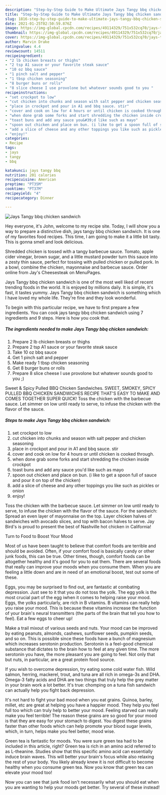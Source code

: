 ```yaml
---
description: "Step-by-Step Guide to Make Ultimate Jays Tangy bbq chicken sandwich"
title: "Step-by-Step Guide to Make Ultimate Jays Tangy bbq chicken sandwich"
slug: 1816-step-by-step-guide-to-make-ultimate-jays-tangy-bbq-chicken-sandwich
date: 2021-01-25T02:50:59.876Z
image: https://img-global.cpcdn.com/recipes/49114329/751x532cq70/jays-tangy-bbq-chicken-sandwich-recipe-main-photo.jpg
thumbnail: https://img-global.cpcdn.com/recipes/49114329/751x532cq70/jays-tangy-bbq-chicken-sandwich-recipe-main-photo.jpg
cover: https://img-global.cpcdn.com/recipes/49114329/751x532cq70/jays-tangy-bbq-chicken-sandwich-recipe-main-photo.jpg
author: Marvin Drake
ratingvalue: 4.4
reviewcount: 14511
recipeingredient:
- "2 lb chicken breasts or thighs"
- "2 tsp A1 sauce or your favorite steak sauce"
- "10 oz bbq sauce"
- "1 pinch salt and pepper"
- "1 tbsp chicken seasoning"
- "8 burger buns or rolls"
- "8 slice cheese I use provolone but whatever sounds good to you "
recipeinstructions:
- "set crockpot to low"
- "cut chicken into chunks and season with salt pepper and chicken seasoning"
- "place in crockpot and pour in A1 and bbq sauce. stir"
- "cover and cook on low for 4 hours or until chicken is cooked through."
- "when done grab some forks and start shredding the chicken inside crockpot"
- "toast buns and add any sauce you&#39;d like such as mayo"
- "spoon out chicken and place on bun. (i like to get a spoon full of sauce and pour it on top of the chicken)"
- "add a slice of cheese and any other toppings you like such as pickles or onion"
- "enjoy!"
categories:
- Recipe
tags:
- jays
- tangy
- bbq

katakunci: jays tangy bbq 
nutrition: 201 calories
recipecuisine: American
preptime: "PT35M"
cooktime: "PT37M"
recipeyield: "4"
recipecategory: Dinner

---
```



![Jays Tangy bbq chicken sandwich](https://img-global.cpcdn.com/recipes/49114329/751x532cq70/jays-tangy-bbq-chicken-sandwich-recipe-main-photo.jpg)

Hey everyone, it's John, welcome to my recipe site. Today, I will show you a way to prepare a distinctive dish, jays tangy bbq chicken sandwich. It is one of my favorites food recipes. This time, I am going to make it a little bit tasty. This is gonna smell and look delicious.

Shredded chicken is tossed with a tangy barbecue sauce. Tomato, apple cider vinegar, brown sugar, and a little mustard powder turn this sauce into a zesty thin sauce, perfect for tossing with pulled chicken or pulled pork. In a bowl, combine the chicken, mayonnaise and barbecue sauce. Order online from Jay&#39;s Cheesesteak on MenuPages.

Jays Tangy bbq chicken sandwich is one of the most well liked of recent trending foods in the world. It is enjoyed by millions daily. It is simple, it's fast, it tastes yummy. Jays Tangy bbq chicken sandwich is something which I have loved my whole life. They're fine and they look wonderful.


To begin with this particular recipe, we have to first prepare a few ingredients. You can cook jays tangy bbq chicken sandwich using 7 ingredients and 9 steps. Here is how you cook that.

<!--inarticleads1-->

##### The ingredients needed to make Jays Tangy bbq chicken sandwich:

1. Prepare 2 lb chicken breasts or thighs
1. Prepare 2 tsp A1 sauce or your favorite steak sauce
1. Take 10 oz bbq sauce
1. Get 1 pinch salt and pepper
1. Make ready 1 tbsp chicken seasoning
1. Get 8 burger buns or rolls
1. Prepare 8 slice cheese I use provolone but whatever sounds good to you ;)


Sweet &amp; Spicy Pulled BBQ Chicken Sandwiches. SWEET, SMOKEY, SPICY PULLED BBQ CHICKEN SANDWICHES RECIPE THAT&#39;S EASY TO MAKE AND COMES TOGETHER SUPER QUICK! Toss the chicken with the barbecue sauce. Let simmer on low until ready to serve, to infuse the chicken with the flavor of the sauce. 

<!--inarticleads2-->

##### Steps to make Jays Tangy bbq chicken sandwich:

1. set crockpot to low
1. cut chicken into chunks and season with salt pepper and chicken seasoning
1. place in crockpot and pour in A1 and bbq sauce. stir
1. cover and cook on low for 4 hours or until chicken is cooked through.
1. when done grab some forks and start shredding the chicken inside crockpot
1. toast buns and add any sauce you&#39;d like such as mayo
1. spoon out chicken and place on bun. (i like to get a spoon full of sauce and pour it on top of the chicken)
1. add a slice of cheese and any other toppings you like such as pickles or onion
1. enjoy!


Toss the chicken with the barbecue sauce. Let simmer on low until ready to serve, to infuse the chicken with the flavor of the sauce. For the sandwich: Spread an even layer of mayonnaise on the top. Layer chicken halves of sandwiches with avocado slices, and top with bacon halves to serve. Jay Bird&#39;s is proud to present the best of Nashville hot chicken in California! 

Turn to Food to Boost Your Mood


Most of us have been taught to believe that comfort foods are terrible and should be avoided. Often, if your comfort food is basically candy or other junk foods, this can be true. Other times, though, comfort foods can be altogether healthy and it's good for you to eat them. There are several foods that really can improve your moods when you consume them. When you are feeling a little down and are in need of an emotional boost, test out some of these.

Eggs, you may be surprised to find out, are fantastic at combating depression. Just see to it that you do not toss the yolk. The egg yolk is the most crucial part of the egg iwhen it comes to helping raise your mood. Eggs, the yolks particularly, are rich in B vitamins. B vitamins can really help you raise your mood. This is because these vitamins increase the function of your brain's neural transmitters (the parts of the brain that tell you how to feel). Eat a few eggs to cheer up!

Make a trail mixout of various seeds and nuts. Your mood can be improved by eating peanuts, almonds, cashews, sunflower seeds, pumpkin seeds, and so on. This is possible since these foods have a bunch of magnesium which increases serotonin production. Serotonin is a feel-good chemical substance that dictates to the brain how to feel at any given time. The more serotonin you have, the more pleasant you are going to feel. Not only that but nuts, in particular, are a great protein food source.

If you wish to overcome depression, try eating some cold water fish. Wild salmon, herring, mackerel, trout, and tuna are all rich in omega-3s and DHA. Omega-3 fatty acids and DHA are two things that truly help the grey matter in your brain work a lot better. It's true: chomping on a tuna fish sandwich can actually help you fight back depression. 

It's not hard to fight your bad mood when you eat grains. Quinoa, barley, millet, etc are great at helping you have a happier mood. They help you feel full too which can truly help to better your mood. Feeling starved can really make you feel terrible! The reason these grains are so good for your mood is that they are easy for your stomach to digest. You digest these grains faster than other foods which can help promote your blood sugar levels, which, in turn, helps make you feel better, mood wise.

Green tea is fantastic for moods. You were sure green tea had to be included in this article, right? Green tea is rich in an amino acid referred to as L-theanine. Studies show that this specific amino acid can essentially induce brain waves. This will better your brain's focus while also relaxing the rest of your body. You likely already knew it is not difficult to become healthy when you consume green tea. Now you know that green tea can elevate your mood too!

Now you can see that junk food isn't necessarily what you should eat when you are wanting to help your moods get better. Try several of these instead!


